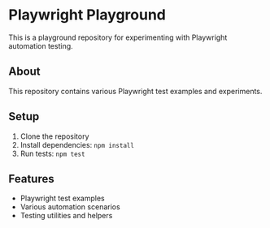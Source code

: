 # Playwright Playground

This is a playground repository for experimenting with Playwright automation testing.

## About
This repository contains various Playwright test examples and experiments.

## Setup
1. Clone the repository
2. Install dependencies: `npm install`
3. Run tests: `npm test`

## Features
- Playwright test examples
- Various automation scenarios
- Testing utilities and helpers
